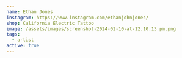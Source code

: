 ```yaml
---
name: Ethan Jones
instagram: https://www.instagram.com/ethanjohnjones/
shop: California Electric Tattoo
image: /assets/images/screenshot-2024-02-10-at-12.10.13 pm.png
tags:
  - artist
active: true
---
```

